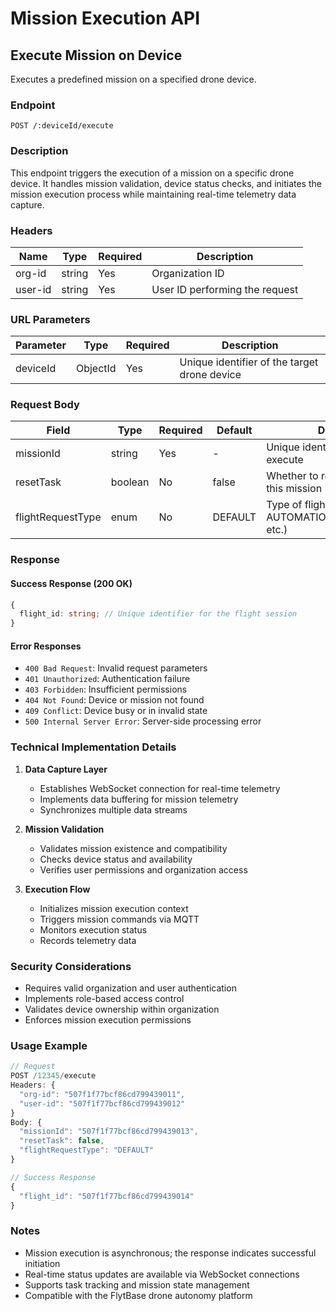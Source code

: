 # Mission Execution API

## Execute Mission on Device

Executes a predefined mission on a specified drone device.

### Endpoint

```http
POST /:deviceId/execute
```

### Description

This endpoint triggers the execution of a mission on a specific drone device. It handles mission validation, device status checks, and initiates the mission execution process while maintaining real-time telemetry data capture.

### Headers

| Name    | Type   | Required | Description                    |
| ------- | ------ | -------- | ------------------------------ |
| org-id  | string | Yes      | Organization ID                |
| user-id | string | Yes      | User ID performing the request |

### URL Parameters

| Parameter | Type     | Required | Description                                  |
| --------- | -------- | -------- | -------------------------------------------- |
| deviceId  | ObjectId | Yes      | Unique identifier of the target drone device |

### Request Body

| Field             | Type    | Required | Default | Description                                                      |
| ----------------- | ------- | -------- | ------- | ---------------------------------------------------------------- |
| missionId         | string  | Yes      | -       | Unique identifier of the mission to execute                      |
| resetTask         | boolean | No       | false   | Whether to reset task tracking for this mission                  |
| flightRequestType | enum    | No       | DEFAULT | Type of flight request (DEFAULT, AUTOMATION_AUTO_RESPONSE, etc.) |

### Response

#### Success Response (200 OK)

```typescript
{
  flight_id: string; // Unique identifier for the flight session
}
```

#### Error Responses

- `400 Bad Request`: Invalid request parameters
- `401 Unauthorized`: Authentication failure
- `403 Forbidden`: Insufficient permissions
- `404 Not Found`: Device or mission not found
- `409 Conflict`: Device busy or in invalid state
- `500 Internal Server Error`: Server-side processing error

### Technical Implementation Details

1. **Data Capture Layer**

   - Establishes WebSocket connection for real-time telemetry
   - Implements data buffering for mission telemetry
   - Synchronizes multiple data streams

2. **Mission Validation**

   - Validates mission existence and compatibility
   - Checks device status and availability
   - Verifies user permissions and organization access

3. **Execution Flow**
   - Initializes mission execution context
   - Triggers mission commands via MQTT
   - Monitors execution status
   - Records telemetry data

### Security Considerations

- Requires valid organization and user authentication
- Implements role-based access control
- Validates device ownership within organization
- Enforces mission execution permissions

### Usage Example

```typescript
// Request
POST /12345/execute
Headers: {
  "org-id": "507f1f77bcf86cd799439011",
  "user-id": "507f1f77bcf86cd799439012"
}
Body: {
  "missionId": "507f1f77bcf86cd799439013",
  "resetTask": false,
  "flightRequestType": "DEFAULT"
}

// Success Response
{
  "flight_id": "507f1f77bcf86cd799439014"
}
```

### Notes

- Mission execution is asynchronous; the response indicates successful initiation
- Real-time status updates are available via WebSocket connections
- Supports task tracking and mission state management
- Compatible with the FlytBase drone autonomy platform
